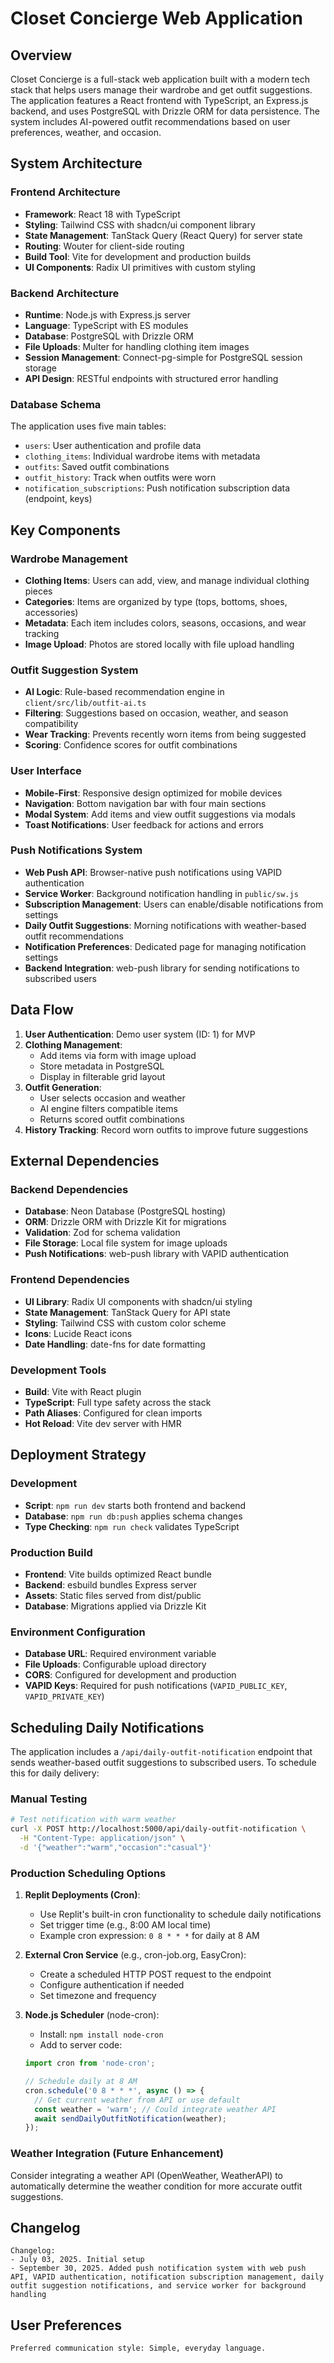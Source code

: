 # Closet Concierge Web Application

## Overview

Closet Concierge is a full-stack web application built with a modern tech stack that helps users manage their wardrobe and get outfit suggestions. The application features a React frontend with TypeScript, an Express.js backend, and uses PostgreSQL with Drizzle ORM for data persistence. The system includes AI-powered outfit recommendations based on user preferences, weather, and occasion.

## System Architecture

### Frontend Architecture
- **Framework**: React 18 with TypeScript
- **Styling**: Tailwind CSS with shadcn/ui component library
- **State Management**: TanStack Query (React Query) for server state
- **Routing**: Wouter for client-side routing
- **Build Tool**: Vite for development and production builds
- **UI Components**: Radix UI primitives with custom styling

### Backend Architecture
- **Runtime**: Node.js with Express.js server
- **Language**: TypeScript with ES modules
- **Database**: PostgreSQL with Drizzle ORM
- **File Uploads**: Multer for handling clothing item images
- **Session Management**: Connect-pg-simple for PostgreSQL session storage
- **API Design**: RESTful endpoints with structured error handling

### Database Schema
The application uses five main tables:
- `users`: User authentication and profile data
- `clothing_items`: Individual wardrobe items with metadata
- `outfits`: Saved outfit combinations
- `outfit_history`: Track when outfits were worn
- `notification_subscriptions`: Push notification subscription data (endpoint, keys)

## Key Components

### Wardrobe Management
- **Clothing Items**: Users can add, view, and manage individual clothing pieces
- **Categories**: Items are organized by type (tops, bottoms, shoes, accessories)
- **Metadata**: Each item includes colors, seasons, occasions, and wear tracking
- **Image Upload**: Photos are stored locally with file upload handling

### Outfit Suggestion System
- **AI Logic**: Rule-based recommendation engine in `client/src/lib/outfit-ai.ts`
- **Filtering**: Suggestions based on occasion, weather, and season compatibility
- **Wear Tracking**: Prevents recently worn items from being suggested
- **Scoring**: Confidence scores for outfit combinations

### User Interface
- **Mobile-First**: Responsive design optimized for mobile devices
- **Navigation**: Bottom navigation bar with four main sections
- **Modal System**: Add items and view outfit suggestions via modals
- **Toast Notifications**: User feedback for actions and errors

### Push Notifications System
- **Web Push API**: Browser-native push notifications using VAPID authentication
- **Service Worker**: Background notification handling in `public/sw.js`
- **Subscription Management**: Users can enable/disable notifications from settings
- **Daily Outfit Suggestions**: Morning notifications with weather-based outfit recommendations
- **Notification Preferences**: Dedicated page for managing notification settings
- **Backend Integration**: web-push library for sending notifications to subscribed users

## Data Flow

1. **User Authentication**: Demo user system (ID: 1) for MVP
2. **Clothing Management**: 
   - Add items via form with image upload
   - Store metadata in PostgreSQL
   - Display in filterable grid layout
3. **Outfit Generation**:
   - User selects occasion and weather
   - AI engine filters compatible items
   - Returns scored outfit combinations
4. **History Tracking**: Record worn outfits to improve future suggestions

## External Dependencies

### Backend Dependencies
- **Database**: Neon Database (PostgreSQL hosting)
- **ORM**: Drizzle ORM with Drizzle Kit for migrations
- **Validation**: Zod for schema validation
- **File Storage**: Local file system for image uploads
- **Push Notifications**: web-push library with VAPID authentication

### Frontend Dependencies
- **UI Library**: Radix UI components with shadcn/ui styling
- **State Management**: TanStack Query for API state
- **Styling**: Tailwind CSS with custom color scheme
- **Icons**: Lucide React icons
- **Date Handling**: date-fns for date formatting

### Development Tools
- **Build**: Vite with React plugin
- **TypeScript**: Full type safety across the stack
- **Path Aliases**: Configured for clean imports
- **Hot Reload**: Vite dev server with HMR

## Deployment Strategy

### Development
- **Script**: `npm run dev` starts both frontend and backend
- **Database**: `npm run db:push` applies schema changes
- **Type Checking**: `npm run check` validates TypeScript

### Production Build
- **Frontend**: Vite builds optimized React bundle
- **Backend**: esbuild bundles Express server
- **Assets**: Static files served from dist/public
- **Database**: Migrations applied via Drizzle Kit

### Environment Configuration
- **Database URL**: Required environment variable
- **File Uploads**: Configurable upload directory
- **CORS**: Configured for development and production
- **VAPID Keys**: Required for push notifications (`VAPID_PUBLIC_KEY`, `VAPID_PRIVATE_KEY`)

## Scheduling Daily Notifications

The application includes a `/api/daily-outfit-notification` endpoint that sends weather-based outfit suggestions to subscribed users. To schedule this for daily delivery:

### Manual Testing
```bash
# Test notification with warm weather
curl -X POST http://localhost:5000/api/daily-outfit-notification \
  -H "Content-Type: application/json" \
  -d '{"weather":"warm","occasion":"casual"}'
```

### Production Scheduling Options

1. **Replit Deployments (Cron)**:
   - Use Replit's built-in cron functionality to schedule daily notifications
   - Set trigger time (e.g., 8:00 AM local time)
   - Example cron expression: `0 8 * * *` for daily at 8 AM

2. **External Cron Service** (e.g., cron-job.org, EasyCron):
   - Create a scheduled HTTP POST request to the endpoint
   - Configure authentication if needed
   - Set timezone and frequency

3. **Node.js Scheduler** (node-cron):
   - Install: `npm install node-cron`
   - Add to server code:
   ```javascript
   import cron from 'node-cron';
   
   // Schedule daily at 8 AM
   cron.schedule('0 8 * * *', async () => {
     // Get current weather from API or use default
     const weather = 'warm'; // Could integrate weather API
     await sendDailyOutfitNotification(weather);
   });
   ```

### Weather Integration (Future Enhancement)
Consider integrating a weather API (OpenWeather, WeatherAPI) to automatically determine the weather condition for more accurate outfit suggestions.

## Changelog

```
Changelog:
- July 03, 2025. Initial setup
- September 30, 2025. Added push notification system with web push API, VAPID authentication, notification subscription management, daily outfit suggestion notifications, and service worker for background handling
```

## User Preferences

```
Preferred communication style: Simple, everyday language.
```